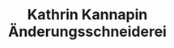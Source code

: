 ---
title: "Kathrin Kannapin Änderungsschneiderei"
url: /zwickau/kathrin-kannapin-aenderungsschneiderei/
shop: Schneiderei
---